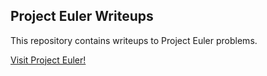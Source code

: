 ## Project Euler Writeups
This repository contains writeups to Project Euler problems.

[Visit Project Euler!](https://www.projecteuler.net)

